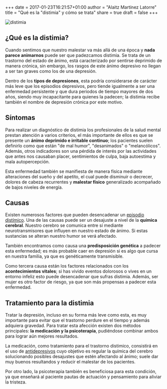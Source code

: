 +++
date = 2017-01-23T16:21:57+01:00
author = "Alaitz Martínez Latorre"
title = "Qué es la \"distimia\" y cómo se trata"
share = true
draft = false
+++

![distimia](/images/distimia.jpg)

## ¿Qué es la distimia?

Cuando sentimos que nuestro malestar va más allá de una época y **nada parece animarnos** puede ser que padezcamos distimia. Se trata de un trastorno del estado de ánimo, está caracterizado por sentirse deprimido de manera crónica, sin embargo, los rasgos de este ánimo depresivo no llegan a ser tan graves como los de una depresión.

Dentro de los **tipos de depresiones**, esta podría considerarse de carácter más leve que los episodios depresivos, pero tiende igualmente a ser una enfermedad persistente y que dura periodos de tiempo mayores de dos años, siendo muy incapacitante para quienes la padecen; la distimia recibe también el nombre de depresión crónica por este motivo.

## Síntomas

Para realizar un diagnóstico de distimia los profesionales de la salud mental prestan atención a varios criterios, el más importante de ellos es que se presente un **ánimo deprimido e irritable continuo**; los pacientes suelen definirlo como que están \"de mal humor\", \"desanimados\" o \"melancólicos\". Además, otros indicadores son una pérdida de interés por las actividades que antes nos causaban placer, sentimientos de culpa, baja autoestima y mala autopercepción.

Esta enfermedad también se manifiesta de manera física mediante alteraciones del sueño y del apetito, el cual puede disminuir o decrecer, dolores de cabeza recurrentes y **malestar físico** generalizado acompañado de bajos niveles de energía.

## Causas

Existen numerosos factores que pueden desencadenar un [episodio distímico](https://medlineplus.gov/spanish/ency/article/000918.htm). Una de las causas puede ser un desajuste a nivel de la **química cerebral**. Nuestro cerebro se comunica entre sí mediante neurotransmisores que influyen en nuestro estado de ánimo. Si estas sustancias se alteran nuestro humor se verá afectado.

También encontramos como causa una **predisposición genética** a padecer esta enfermedad; es más probable caer en depresión si es algo que cursa en nuestra familia, ya que es genéticamente transmisible.

Como tercera causa están los factores relacionados con los **acontecimientos vitales**; si has vivido eventos dolorosos o vives en un entorno infeliz esto puede desencadenar que sufras distimia. Además, ser mujer es otro factor de riesgo, ya que son más propensas a padecer esta enfermedad.

## Tratamiento para la distimia

Tratar la depresión, incluso en su forma más leve como esta, es muy importante para evitar que el trastorno perdure en el tiempo y además adquiera gravedad. Para tratar esta afección existen dos métodos principales: **la medicación y la psicoterapia**, pudiéndose combinar ambos para lograr aún mejores resultados.

La medicación, como tratamiento para el trastorno distimico, consistirá en el uso de [antidepresivos](http://www.webconsultas.com/salud-al-dia/depresion/farmacos-antidepresivos-9751) cuyo objetivo es regular la química del cerebro solucionando posibles desajustes que estén afectando al ánimo; suele dar muy buenos resultandos y reducir el malestar de los pacientes.

Por otro lado, la psicoterapia también es beneficiosa para esta condición, ya que enseñará al paciente pautas de actuación y pensamiento para aliviar la tristeza.
